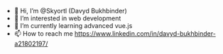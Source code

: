 - 👋 Hi, I’m @Skyortl (Davyd Bukhbinder)
- 👀 I’m interested in web development
- 🌱 I’m currently learning advanced vue.js
- 📫 How to reach me https://www.linkedin.com/in/davyd-bukhbinder-a21802197/

